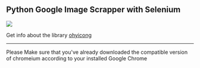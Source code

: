 ## Python Google Image Scrapper with Selenium

<p align="left">
  <a href="https://skillicons.dev">
    <img src="https://skillicons.dev/icons?i=python,gcp,pycharm,selenium" />
  </a>
</p>

Get info about the library <a href="https://github.com/ohyicong" target="_blank">ohyicong</a>
<hr>

Please Make sure that you've already downloaded the compatible version of chromeium according to your installed Google Chrome
